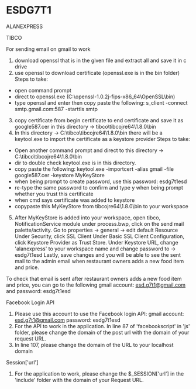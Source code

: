 # ESDG7T1
ALANEXPRESS

TIBCO




For sending email on gmail to work
1) download openssl that is in the given file and extract all and save it in c drive
2) use openssl to download certificate (openssl.exe is in the bin folder)
Steps to take: 
 - open command prompt
 - direct to openssl.exe (C:\openssl-1.0.2j-fips-x86_64\OpenSSL\bin)
 - type openssl and enter then copy paste the following:
s_client -connect smtp.gmail.com:587 -starttls smtp
3) copy certificate from begin certificate to end certificate and save it as google587.cer in this directory -> tibco\tibcojre64\1.8.0\bin
4) In this directory -> C:\tibco\tibcojre64\1.8.0\bin
there will be a keytool.exe to import the certificate as a keystore provider
Steps to take:
 - Open another command prompt and direct to this directory -> C:\tibco\tibcojre64\1.8.0\bin
 - dir to double check keytool.exe is in this directory.
 - copy paste the following:
keytool.exe -importcert -alias gmail -file google587.cer -keystore MyKeyStore
 - when being prompt to create password, use this password: esdg7t1esd
 - re-type the same password to confirm and type y when being prompt whether you trust this certificate
 - when cmd says certificate was added to keystore
 - copypaste this MyKeyStore from tibcojre64\1.8.0\bin to your workspace
5) After MyKeyStore is added into your workspace, open tibco, NotificationService module under process.bwp, click on the send mail palette/activity.
Go to properties -> general -> edit default Resource 
Under Security, click SSL Client
Under Basic SSL Client Configuration, click Keystore Provider as Trust Store.
Under Keystore URL, change 'alanexpress' to your workspace name and change password to -> esdg7t1esd
Lastly, save changes and you will be able to see the sent mail to the admin email when restaurant owners adds a new food item and price.

To check that email is sent after restaurant owners adds a new food item and price, you can go to the following gmail account: esd.g7t1@gmail.com and password: esdg7t1esd



Facebook Login API
1. Please use this account to use the Facebook login API:
gmail account: esd.g7t1@gmail.com 
password: esdg7t1esd
2. For the API to work in the application. In line 87 of 'facebookscript' in 'js' folder, please change the domain of the post url with the domain of your request URL.
3. In line 107, please change the domain of the URL to your localhost domain 


Session['url']
1. For the application to work, please change the $_SESSION['url'] in the 'include' folder with the domain of your Request URL. 
